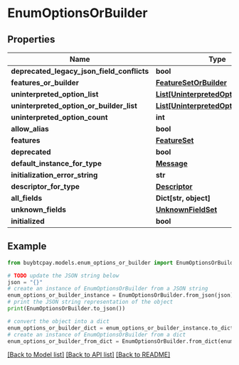 # EnumOptionsOrBuilder


## Properties

Name | Type | Description | Notes
------------ | ------------- | ------------- | -------------
**deprecated_legacy_json_field_conflicts** | **bool** |  | [optional] 
**features_or_builder** | [**FeatureSetOrBuilder**](FeatureSetOrBuilder.md) |  | [optional] 
**uninterpreted_option_list** | [**List[UninterpretedOption]**](UninterpretedOption.md) |  | [optional] 
**uninterpreted_option_or_builder_list** | [**List[UninterpretedOptionOrBuilder]**](UninterpretedOptionOrBuilder.md) |  | [optional] 
**uninterpreted_option_count** | **int** |  | [optional] 
**allow_alias** | **bool** |  | [optional] 
**features** | [**FeatureSet**](FeatureSet.md) |  | [optional] 
**deprecated** | **bool** |  | [optional] 
**default_instance_for_type** | [**Message**](Message.md) |  | [optional] 
**initialization_error_string** | **str** |  | [optional] 
**descriptor_for_type** | [**Descriptor**](Descriptor.md) |  | [optional] 
**all_fields** | **Dict[str, object]** |  | [optional] 
**unknown_fields** | [**UnknownFieldSet**](UnknownFieldSet.md) |  | [optional] 
**initialized** | **bool** |  | [optional] 

## Example

```python
from buybtcpay.models.enum_options_or_builder import EnumOptionsOrBuilder

# TODO update the JSON string below
json = "{}"
# create an instance of EnumOptionsOrBuilder from a JSON string
enum_options_or_builder_instance = EnumOptionsOrBuilder.from_json(json)
# print the JSON string representation of the object
print(EnumOptionsOrBuilder.to_json())

# convert the object into a dict
enum_options_or_builder_dict = enum_options_or_builder_instance.to_dict()
# create an instance of EnumOptionsOrBuilder from a dict
enum_options_or_builder_from_dict = EnumOptionsOrBuilder.from_dict(enum_options_or_builder_dict)
```
[[Back to Model list]](../README.md#documentation-for-models) [[Back to API list]](../README.md#documentation-for-api-endpoints) [[Back to README]](../README.md)



